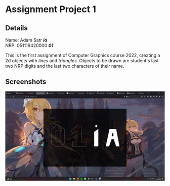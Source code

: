 # Assignment Project 1
## Details
Name: Adam Satr **_ia_** <br>
NRP: 051119420000 **_01_**

This is the first assignment of Computer Graphics course 2022, creating a 2d objects with _lines_ and _triangles_. Objects to be drawn are student's last two NRP digits and the last two characters of their name.

## Screenshots
<img src="img/ss.png" alt="Alt text">
